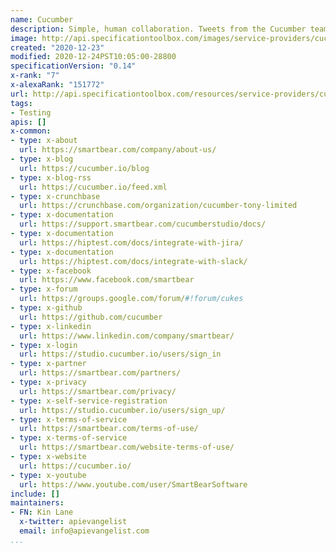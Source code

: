 ```yaml
---
name: Cucumber
description: Simple, human collaboration. Tweets from the Cucumber team.
image: http://api.specificationtoolbox.com/images/service-providers/cucumber.jpg
created: "2020-12-23"
modified: 2020-12-24PST10:05:00-28800
specificationVersion: "0.14"
x-rank: "7"
x-alexaRank: "151772"
url: http://api.specificationtoolbox.com/resources/service-providers/cucumber/
tags:
- Testing
apis: []
x-common:
- type: x-about
  url: https://smartbear.com/company/about-us/
- type: x-blog
  url: https://cucumber.io/blog
- type: x-blog-rss
  url: https://cucumber.io/feed.xml
- type: x-crunchbase
  url: https://crunchbase.com/organization/cucumber-tony-limited
- type: x-documentation
  url: https://support.smartbear.com/cucumberstudio/docs/
- type: x-documentation
  url: https://hiptest.com/docs/integrate-with-jira/
- type: x-documentation
  url: https://hiptest.com/docs/integrate-with-slack/
- type: x-facebook
  url: https://www.facebook.com/smartbear
- type: x-forum
  url: https://groups.google.com/forum/#!forum/cukes
- type: x-github
  url: https://github.com/cucumber
- type: x-linkedin
  url: https://www.linkedin.com/company/smartbear/
- type: x-login
  url: https://studio.cucumber.io/users/sign_in
- type: x-partner
  url: https://smartbear.com/partners/
- type: x-privacy
  url: https://smartbear.com/privacy/
- type: x-self-service-registration
  url: https://studio.cucumber.io/users/sign_up/
- type: x-terms-of-service
  url: https://smartbear.com/terms-of-use/
- type: x-terms-of-service
  url: https://smartbear.com/website-terms-of-use/
- type: x-website
  url: https://cucumber.io/
- type: x-youtube
  url: https://www.youtube.com/user/SmartBearSoftware
include: []
maintainers:
- FN: Kin Lane
  x-twitter: apievangelist
  email: info@apievangelist.com
...
```

